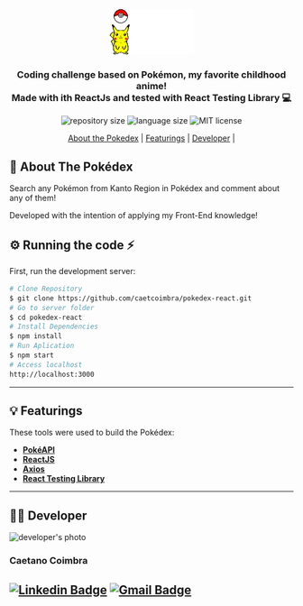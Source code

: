 <div align="center">
  <img alt="pikachu and pokeball"  src="src/assets/pokeball.gif">
</div>

<h3 align="center">
    Coding challenge based on Pokémon, my favorite childhood anime!
    <br/>Made with ith ReactJs and tested with React Testing Library 💻
</h3>
<p align="center">
<img alt="repository size" src="https://img.shields.io/github/repo-size/caetcoimbra/pokedex-react" />
<img alt="language size" src="https://img.shields.io/github/languages/count/caetcoimbra/pokedex-react?color=blue" />
<img alt="MIT license" src="https://img.shields.io/github/license/caetcoimbra/pokedex-react" />
</p>

<p align="center">
  <a href="#about-the-pokedex">About the Pokedex</a> |
  <a href="#featurings">Featurings</a> |
  <a href="#developer">Developer</a> |
</p>

<h2 id="about-the-pokedex" > 📑 About The Pokédex </h2>

Search any Pokémon from Kanto Region in Pokédex and comment about any of them!

Developed with the intention of applying my Front-End knowledge!

## ⚙ Running the code ⚡

First, run the development server:

```bash
# Clone Repository
$ git clone https://github.com/caetcoimbra/pokedex-react.git
# Go to server folder
$ cd pokedex-react
# Install Dependencies
$ npm install
# Run Aplication
$ npm start
# Access localhost
http://localhost:3000
```
---
<h2 id="featurings"> 💡 Featurings </h2>

These tools were used to build the Pokédex:

- **[PokéAPI](https://pokeapi.co/)**
- **[ReactJS](https://reactjs.org)**
- **[Axios](https://github.com/axios/axios)**
- **[React Testing Library](https://testing-library.com/)**

---
<h2 id="developer"> 🧑🏼 Developer </h2>

<img alt="developer's photo" src="https://avatars.githubusercontent.com/u/85904036?v=4" width="150px;"/>

<h3>Caetano Coimbra</h3>


[![Linkedin Badge](https://img.shields.io/badge/LinkedIn-0077B5?style=for-the-badge&logo=linkedin&logoColor=white&https://www.linkedin.com/in/caetano-coimbra-826b34192/)](https://www.linkedin.com/in/caetano-coimbra-826b34192/)
[![Gmail Badge](https://img.shields.io/badge/-caetanocoimbra@gmail.com-4682B4?style=for-the-badge&logo=Gmail&logoColor=white&link=mailto:caetanocoimbra@gmail.com)](mailto:caetanocoimbra@gmail.com)
---
<h5>
